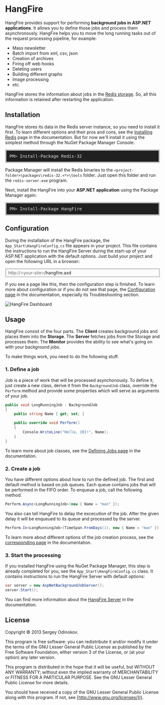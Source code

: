 HangFire
=========

HangFire provides support for performing **background jobs in ASP.NET applications**. It allows you to define those jobs and process them asynchronously. HangFire helps you to move the long running tasks out of the request processing pipeline, for example:

- Mass newsletter
- Batch import from xml, csv, json
- Creation of archives
- Firing off web hooks
- Deleting users
- Building different graphs
- Image processing
- *etc.*

HangFire stores the information about jobs in the [Redis storage](http://redis.io). So, all this information is retained after restarting the application.

Installation
-------------

HangFire stores its data in the Redis server instance, so you need to install it first. To learn different options and their pros and cons, see the [Installing Redis]() page in the documentation. But for now we'll install it using the simplest method through the NuGet Package Manager Console:

<pre style="background-color: #202020;border: 4px solid silver;border-radius: 3px;color: #E2E2E2;display: block;padding: 10px;">PM> Install-Package Redis-32</pre>

Package Manager will install the Redis binaries to the `<project-folder>\packages\redis-32.<*>\tools` folder. Just open this folder and run the `redis-server.exe` program.

Next, install the HangFire into your **ASP.NET application** using the Package Manager again:

<pre style="background-color: #202020;border: 4px solid silver;border-radius: 3px;color: #E2E2E2;display: block;padding: 10px;">PM> Install-Package HangFire</pre>

Configuration
--------------

During the installation of the HangFire package, the `App_Start\HangFireConfig.cs` file appears in your project. This file contains the instructions to run the HangFire Server during the start-up of your ASP.NET application with the default options. Just build your project and open the following URL in a browser:

<div style="border-radius: 0;border:solid 3px #ccc;background-color:#fcfcfc;box-shadow: 1px 1px 1px #ddd inset, 1px 1px 1px #eee;padding:3px 7px;">
<span style="color: #666;">http://&lt;your-site&gt;</span>/hangfire.axd
</div>

If you see a page like this, then the configuration step is finished. To learn more about configuration or if you do not see that page, the [Configuration page]() in the documentation, especially its Troubleshooting section.

![HangFire Dashboard](https://github.com/odinserj/hangfire/raw/master/Examples/dashboard_min.png)

Usage
------

HangFire consist of the four parts. The **Client** creates background jobs and places them into the **Storage**. The **Server** fetches jobs from the Storage and processes them. The **Monitor** provides the ability to see what's going on with your background jobs.

To make things work, you need to do the following stuff.

### 1. Define a job

Job is a piece of work that will be processed asynchonously. To define it, just create a new class, derive it from the `BackgroundJob` class, override the `Perform` method and provide some properties which will serve as arguments of your job.

```csharp
public void LongRunningJob : BackgroundJob
{
    public string Name { get; set; }

    public override void Perform()
    {
        Console.WriteLine("Hello, {0}!", Name);
    }
}
```

To learn more about job classes, see the [Defining Jobs page]() in the documentation.

### 2. Create a job

You have different options about how to run the defined job. The first and default method is based on job queues. Each queue contains jobs that will be performed in the FIFO order. To enqueue a job, call the following method.

```csharp
Perform.Async<LongRunningJob>(new { Name = "man" });
```

You also can tell HangFire to delay the excecution of the job. After the given delay it will be enqueued to its queue and processed by the server.

```csharp
Perform.In<LongRunningJob>(TimeSpan.FromDays(1), new { Name = "man" });
```

To learn more about different options of the job creation process, see the [corresponding page]() in the documentation.

### 3. Start the processing

If you installed HangFire using the NuGet Package Manager, this step is already completed for you, see the `App_Start\HangFireConfig.cs` class. It contains instructions to run the HangFire Server with default options:

```csharp
var server = new AspNetBackgroundJobServer();
server.Start();
```

You can find more information about the [HangFire Server]() in the documentation.

License
--------

Copyright © 2013 Sergey Odinokov.

This program is free software: you can redistribute it and/or modify
it under the terms of the GNU Lesser General Public License as published by
the Free Software Foundation, either version 3 of the License, or
(at your option) any later version.

This program is distributed in the hope that it will be useful,
but WITHOUT ANY WARRANTY; without even the implied warranty of
MERCHANTABILITY or FITNESS FOR A PARTICULAR PURPOSE.  See the
GNU Lesser General Public License for more details.

You should have received a copy of the GNU Lesser General Public License
along with this program.  If not, see [http://www.gnu.org/licenses/]().
